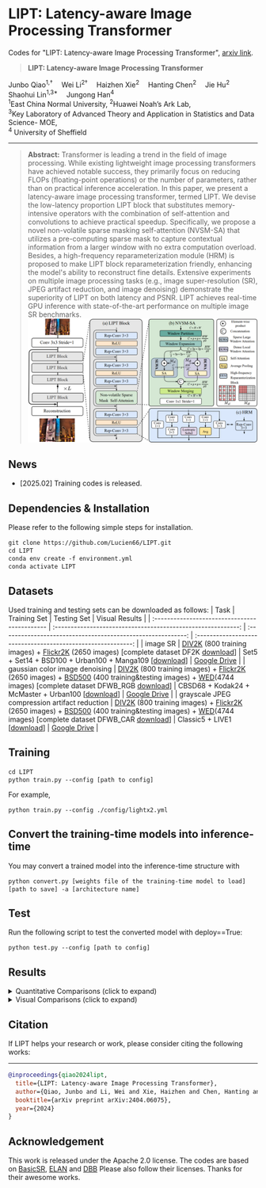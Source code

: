 # LIPT: Latency-aware Image Processing Transformer

Codes for "LIPT: Latency-aware Image Processing Transformer", [arxiv link](https://arxiv.org/abs/2404.06075).


> **LIPT: Latency-aware Image Processing Transformer** <br>
<div>
    Junbo Qiao<sup>1,†</sup>&emsp;
    Wei Li<sup>2†</sup>&emsp;
    Haizhen Xie<sup>2</sup>&emsp;
    Hanting Chen<sup>2</sup>&emsp;
    Jie Hu<sup>2</sup>&emsp;
    Shaohui Lin<sup>1,3*</sup>&emsp;
    Jungong Han<sup>4</sup>&emsp;
</div>

<div>
    <sup>1</sup>East China Normal University, <sup>2</sup>Huawei Noah’s Ark Lab, <br/>
    <sup>3</sup>Key Laboratory of Advanced Theory and Application in Statistics and Data Science- MOE, <br/>
    <sup>4</sup> University of Sheffield
</div>

---

> **Abstract:** 
Transformer is leading a trend in the field of image processing. While existing lightweight image processing transformers have achieved notable success, they primarily focus on reducing FLOPs (floating-point operations) or the number of parameters, rather than on practical inference acceleration. In this paper, we present a latency-aware image processing transformer, termed LIPT. We devise the low-latency proportion LIPT block that substitutes memory-intensive operators with the combination of self-attention and convolutions to achieve practical speedup. Specifically, we propose a novel non-volatile sparse masking self-attention (NVSM-SA) that utilizes a pre-computing sparse mask to capture contextual information from a larger window with no extra computation overload. Besides, a high-frequency reparameterization module (HRM) is proposed to make LIPT block reparameterization friendly, enhancing the model's ability to reconstruct fine details. Extensive experiments on multiple image processing tasks (e.g., image super-resolution (SR), JPEG artifact reduction, and image denoising) demonstrate the superiority of LIPT on both latency and PSNR. LIPT achieves real-time GPU inference with state-of-the-art performance on multiple image SR benchmarks.
![LIPT](./figs/LIPT.png)

## News
- [2025.02] Training codes is released.

## Dependencies & Installation
Please refer to the following simple steps for installation.
```
git clone https://github.com/Lucien66/LIPT.git
cd LIPT
conda env create -f environment.yml
conda activate LIPT
```

## Datasets


Used training and testing sets can be downloaded as follows:
| Task                                          |                         Training Set                         |                         Testing Set                          |                        Visual Results                        |
| :-------------------------------------------- | :----------------------------------------------------------: | :----------------------------------------------------------: | :----------------------------------------------------------: |
| image SR                                      | [DIV2K](https://data.vision.ee.ethz.ch/cvl/DIV2K/) (800 training images) +  [Flickr2K](https://cv.snu.ac.kr/research/EDSR/Flickr2K.tar) (2650 images) [complete dataset DF2K [download](https://drive.google.com/file/d/1TubDkirxl4qAWelfOnpwaSKoj3KLAIG4/view?usp=share_link)] | Set5 + Set14 + BSD100 + Urban100 + Manga109 [[download](https://drive.google.com/file/d/1n-7pmwjP0isZBK7w3tx2y8CTastlABx1/view?usp=sharing)] | [Google Drive](https://drive.google.com/drive/folders/12ecR677Hty1_WkbnKCOWaI1v4sNpVHsT?usp=share_link) |
| gaussian color image denoising                          | [DIV2K](https://data.vision.ee.ethz.ch/cvl/DIV2K/) (800 training images) +  [Flickr2K](https://cv.snu.ac.kr/research/EDSR/Flickr2K.tar) (2650 images) + [BSD500](http://www.eecs.berkeley.edu/Research/Projects/CS/vision/grouping/BSR/BSR_bsds500.tgz) (400 training&testing images) + [WED](http://ivc.uwaterloo.ca/database/WaterlooExploration/exploration_database_and_code.rar)(4744 images) [complete dataset DFWB_RGB [download](https://drive.google.com/file/d/1jPgG_URDQZ4kyXaMMXJ8AZ8jEErCdKuM/view?usp=share_link)] | CBSD68 + Kodak24 + McMaster + Urban100  [[download](https://drive.google.com/file/d/1baLpOjNlTCNbREUDAZf9Lso6YCeUOQER/view?usp=sharing)] | [Google Drive](https://drive.google.com/drive/folders/1H9nx0Gd6kfneh6anKaKzAgIn7G3djSSx?usp=share_link) |
| grayscale JPEG compression artifact reduction | [DIV2K](https://data.vision.ee.ethz.ch/cvl/DIV2K/) (800 training images) +  [Flickr2K](https://cv.snu.ac.kr/research/EDSR/Flickr2K.tar) (2650 images) + [BSD500](http://www.eecs.berkeley.edu/Research/Projects/CS/vision/grouping/BSR/BSR_bsds500.tgz) (400 training&testing images) + [WED](http://ivc.uwaterloo.ca/database/WaterlooExploration/exploration_database_and_code.rar)(4744 images) [complete dataset DFWB_CAR [download](https://drive.google.com/file/d/1IASyJRsX9CKBE0i5iSJMelIr_a6U5Qcd/view?usp=share_link)] | Classic5 + LIVE1 [[download](https://drive.google.com/file/d/1KJ1ArYxRubRAWP1VgONf6rly1DwiRnzZ/view?usp=sharing)] | [Google Drive](https://drive.google.com/drive/folders/1RA143yluYZAcWOzxeT7pE_olusEN99i4?usp=share_link) |



## Training
```
cd LIPT
python train.py --config [path to config]
```
For example,
```
python train.py --config ./config/lightx2.yml
```

## Convert the training-time models into inference-time

You may convert a trained model into the inference-time structure with
```
python convert.py [weights file of the training-time model to load] [path to save] -a [architecture name]
```

## Test

Run the following script to test the converted model with deploy==True:

```
python test.py --config [path to config]
```

## Results

<details>
<summary>Quantitative Comparisons (click to expand)</summary>

<p align="center">
  <img src="./figs/light.png">
</p>
</details>

<details>
<summary>Visual Comparisons (click to expand)</summary>

<p align="center">
  <img src="./figs/vis.png">
</p>
</details>


## Citation

If LIPT helps your research or work, please consider citing the following works:

----------
```BibTex
@inproceedings{qiao2024lipt,
  title={LIPT: Latency-aware Image Processing Transformer},
  author={Qiao, Junbo and Li, Wei and Xie, Haizhen and Chen, Hanting and Hu, Jie and Lin, Shaohui and Han, Jungong},
  booktitle={arXiv preprint arXiv:2404.06075},
  year={2024}
}
```

## Acknowledgement

This work is released under the Apache 2.0 license.
 The codes are based on [BasicSR](https://github.com/xinntao/BasicSR), [ELAN](https://github.com/xindongzhang/ELAN) and [DBB](https://github.com/xindongzhang/ELAN) Please also follow their licenses. Thanks for their awesome works.
